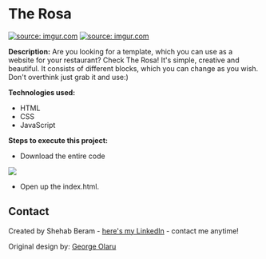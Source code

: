 # The Rosa
<a href="https://imgur.com/je6rB8b"><img src="https://i.imgur.com/je6rB8b.gif" title="source: imgur.com" /></a>
<a href="https://imgur.com/2KDVkWh"><img src="https://i.imgur.com/2KDVkWh.gif" title="source: imgur.com" /></a>


**Description:**
Are you looking for a template, which you can use as a website for your restaurant? Check The Rosa! It's simple, creative and beautiful. It consists of different blocks, which you can change as you wish. Don't overthink just grab it and use:)

**Technologies used:**
 - HTML
 - CSS
 - JavaScript
 
 **Steps to execute this project:**
 - Download the entire code
 
![](https://i.imgur.com/mzqjgS4.png)
 - Open up the index.html.
 
## Contact
Created by Shehab Beram - [here's my LinkedIn](https://www.linkedin.com/in/shehab-beram/) - contact me anytime!

Original design by: [George Olaru](https://dribbble.com/geolaru)

